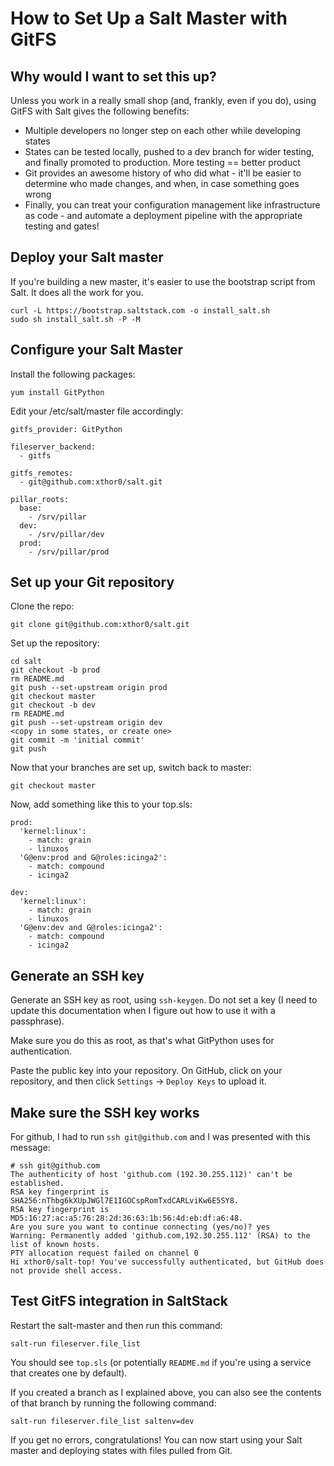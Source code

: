 # How to Set Up a Salt Master with GitFS

## Why would I want to set this up?
Unless you work in a really small shop (and, frankly, even if you do), using GitFS with Salt gives the following benefits:

- Multiple developers no longer step on each other while developing states
- States can be tested locally, pushed to a dev branch for wider testing, and finally promoted to production. More testing == better product
- Git provides an awesome history of who did what - it'll be easier to determine who made changes, and when, in case something goes wrong
- Finally, you can treat your configuration management like infrastructure as code - and automate a deployment pipeline with the appropriate testing and gates!

## Deploy your Salt master
If you're building a new master, it's easier to use the bootstrap script from Salt. It does all the work for you.

~~~
curl -L https://bootstrap.saltstack.com -o install_salt.sh
sudo sh install_salt.sh -P -M
~~~

## Configure your Salt Master
Install the following packages:
~~~
yum install GitPython
~~~

Edit your /etc/salt/master file accordingly:
~~~
gitfs_provider: GitPython

fileserver_backend:
  - gitfs

gitfs_remotes:
  - git@github.com:xthor0/salt.git

pillar_roots:
  base:
    - /srv/pillar
  dev:
    - /srv/pillar/dev
  prod:
    - /srv/pillar/prod
~~~

## Set up your Git repository
Clone the repo:
~~~
git clone git@github.com:xthor0/salt.git
~~~

Set up the repository:
~~~
cd salt
git checkout -b prod
rm README.md
git push --set-upstream origin prod
git checkout master
git checkout -b dev
rm README.md
git push --set-upstream origin dev
<copy in some states, or create one>
git commit -m 'initial commit'
git push
~~~

Now that your branches are set up, switch back to master:
~~~
git checkout master
~~~

Now, add something like this to your top.sls:
~~~
prod:
  'kernel:linux':
    - match: grain
    - linuxos
  'G@env:prod and G@roles:icinga2':
    - match: compound
    - icinga2

dev:
  'kernel:linux':
    - match: grain
    - linuxos
  'G@env:dev and G@roles:icinga2':
    - match: compound
    - icinga2
~~~

## Generate an SSH key
Generate an SSH key as root, using `ssh-keygen`. Do not set a key (I need to update this documentation when I figure out how to use it with a passphrase).

Make sure you do this as root, as that's what GitPython uses for authentication.

Paste the public key into your repository. On GitHub, click on your repository, and then click `Settings` -> `Deploy Keys` to upload it.

## Make sure the SSH key works
For github, I had to run `ssh git@github.com` and I was presented with this message:

~~~
# ssh git@github.com
The authenticity of host 'github.com (192.30.255.112)' can't be established.
RSA key fingerprint is SHA256:nThbg6kXUpJWGl7E1IGOCspRomTxdCARLviKw6E5SY8.
RSA key fingerprint is MD5:16:27:ac:a5:76:28:2d:36:63:1b:56:4d:eb:df:a6:48.
Are you sure you want to continue connecting (yes/no)? yes
Warning: Permanently added 'github.com,192.30.255.112' (RSA) to the list of known hosts.
PTY allocation request failed on channel 0
Hi xthor0/salt-top! You've successfully authenticated, but GitHub does not provide shell access.
~~~

## Test GitFS integration in SaltStack
Restart the salt-master and then run this command:
~~~
salt-run fileserver.file_list
~~~

You should see `top.sls` (or potentially `README.md` if you're using a service that creates one by default).

If you created a branch as I explained above, you can also see the contents of that branch by running the following command:
~~~
salt-run fileserver.file_list saltenv=dev
~~~

If you get no errors, congratulations! You can now start using your Salt master and deploying states with files pulled from Git.
